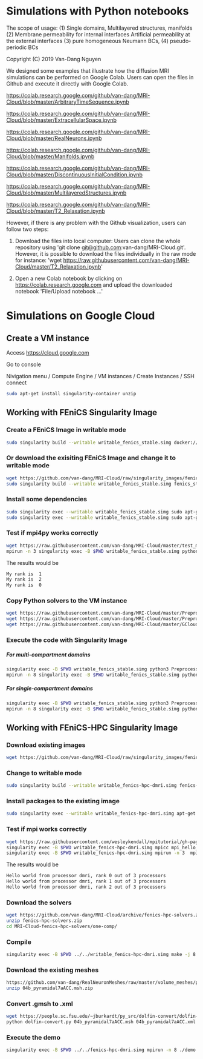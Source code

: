 # Simulations with Python notebooks

The scope of usage: 
(1) Single domains, Multilayered structures, manifolds
(2) Membrane permeability for internal interfaces
    Artificial permeability at the external interfaces
(3) pure homogeneous Neumann BCs, (4) pseudo-periodic BCs

Copyright (C) 2019 Van-Dang Nguyen

We designed some examples that illustrate how the diffusion MRI simulations can be performed on Google Colab. Users can open the files in Github and execute it directly with Google Colab.

https://colab.research.google.com/github/van-dang/MRI-Cloud/blob/master/ArbitraryTimeSequence.ipynb

https://colab.research.google.com/github/van-dang/MRI-Cloud/blob/master/ExtracellularSpace.ipynb

https://colab.research.google.com/github/van-dang/MRI-Cloud/blob/master/RealNeurons.ipynb

https://colab.research.google.com/github/van-dang/MRI-Cloud/blob/master/Manifolds.ipynb

https://colab.research.google.com/github/van-dang/MRI-Cloud/blob/master/DiscontinuousInitialCondition.ipynb

https://colab.research.google.com/github/van-dang/MRI-Cloud/blob/master/MultilayeredStructures.ipynb

https://colab.research.google.com/github/van-dang/MRI-Cloud/blob/master/T2_Relaxation.ipynb

However, if there is any problem with the Github visualization, users can follow two steps:

1. Download the files into local computer: Users can clone the whole repository using 'git clone git@github.com:van-dang/MRI-Cloud.git'. However, it is possible to download the files individually in the raw mode for instance:
'wget https://raw.githubusercontent.com/van-dang/MRI-Cloud/master/T2_Relaxation.ipynb'

2. Open a new Colab notebook by clicking on https://colab.research.google.com and upload the downloaded notebook 'File/Upload notebook ...'


# Simulations on Google Cloud

## Create a VM instance

Access https://cloud.google.com

Go to console

Nivigation menu / Compute Engine / VM instances / Create Instances / SSH connect

```bash
sudo apt-get install singularity-container unzip
```

## Working with FEniCS Singularity Image
### Create a FEniCS Image in writable mode

```bash
sudo singularity build --writable writable_fenics_stable.simg docker://fenicsproject/stable
```
### Or download the exisiting FEniCS Image and change it to writable mode
```bash
wget https://github.com/van-dang/MRI-Cloud/raw/singularity_images/fenics_stable.simg
sudo singularity build --writable writable_fenics_stable.simg fenics_stable.simg
```

### Install some dependencies
```bash
sudo singularity exec --writable writable_fenics_stable.simg sudo apt-get update
sudo singularity exec --writable writable_fenics_stable.simg sudo apt-get install zip unzip gmsh
```
### Test if mpi4py works correctly
```bash
wget https://raw.githubusercontent.com/van-dang/MRI-Cloud/master/test_mpi4py.py
mpirun -n 3 singularity exec -B $PWD writable_fenics_stable.simg python3 test_mpi4py.py
```
The results would be
```bash
My rank is  1
My rank is  2
My rank is  0
```

### Copy Python solvers to the VM instance
```bash
wget https://raw.githubusercontent.com/van-dang/MRI-Cloud/master/PreprocessingOneCompt.py
wget https://raw.githubusercontent.com/van-dang/MRI-Cloud/master/PreprocessingMultiCompt.py
wget https://raw.githubusercontent.com/van-dang/MRI-Cloud/master/GCloudDmriSolver.py
```

### Execute the code with Singularity Image

##### For multi-compartment domains
```bash
singularity exec -B $PWD writable_fenics_stable.simg python3 PreprocessingMultiCompt.py -o multcompt_files.h5
mpirun -n 8 singularity exec -B $PWD writable_fenics_stable.simg python3 GCloudDmriSolver.py -f multcompt_files.h5 -M 1 -b 1000 -p 1e-5 -d 10600 -D 43100 -k 200 -gdir 0 1 0
 ```
##### For single-compartment domains
```bash
singularity exec -B $PWD writable_fenics_stable.simg python3 PreprocessingOneCompt.py -o onecompt_files.h5
mpirun -n 8 singularity exec -B $PWD writable_fenics_stable.simg python3 GCloudDmriSolver.py -f onecompt_files.h5 -M 0 -b 1000 -d 10600 -D 43100 -k 200 -K 3e-3 -gdir 1 0 0 
```
## Working with FEniCS-HPC Singularity Image
### Download existing images
```bash
wget https://github.com/van-dang/MRI-Cloud/raw/singularity_images/fenics-hpc-dmri.simg
```

### Change to writable mode
```bash
sudo singularity build --writable writable_fenics-hpc-dmri.simg fenics-hpc-dmri.simg
```

### Install packages to the existing image
```bash
sudo singularity exec --writable writable_fenics-hpc-dmri.simg apt-get install zip unzip gmsh
```

### Test if mpi works correctly
```bash
wget https://raw.githubusercontent.com/wesleykendall/mpitutorial/gh-pages/tutorials/mpi-hello-world/code/mpi_hello_world.c
singularity exec -B $PWD writable_fenics-hpc-dmri.simg mpicc mpi_hello_world.c -o mpi_hello_world
singularity exec -B $PWD writable_fenics-hpc-dmri.simg mpirun -n 3  mpi_hello_world
```
The results would be
```bash
Hello world from processor dmri, rank 0 out of 3 processors
Hello world from processor dmri, rank 1 out of 3 processors
Hello world from processor dmri, rank 2 out of 3 processors
```

### Download the solvers
```bash
wget https://github.com/van-dang/MRI-Cloud/archive/fenics-hpc-solvers.zip
unzip fenics-hpc-solvers.zip
cd MRI-Cloud-fenics-hpc-solvers/one-comp/
```
### Compile
```bash
singularity exec -B $PWD ../../writable_fenics-hpc-dmri.simg make -j 8
```
### Download the existing meshes
```bash
https://github.com/van-dang/RealNeuronMeshes/raw/master/volume_meshes/pyramidals/04b_pyramidal7aACC.msh.zip
unzip 04b_pyramidal7aACC.msh.zip
```

### Convert .gmsh to .xml
```bash
wget https://people.sc.fsu.edu/~jburkardt/py_src/dolfin-convert/dolfin-convert.py
python dolfin-convert.py 04b_pyramidal7aACC.msh 04b_pyramidal7aACC.xml
```

### Execute the demo
```bash
singularity exec -B $PWD ../../fenics-hpc-dmri.simg mpirun -n 8 ./demo -m 04b_pyramidal7aACC.xml -b 1000 -d 10600 -D 43100 -k 200 -K 3e-3 -v 1 0 0  > my_output_file
```
